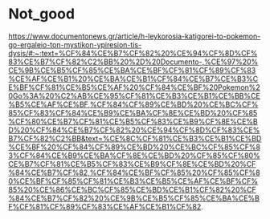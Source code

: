 # Not_good
https://www.documentonews.gr/article/h-leykorosia-katigorei-to-pokemon-go-ergaleio-ton-mystikon-ypiresion-tis-dysis/#:~:text=%CF%84%CE%B7%CF%82%20%CE%94%CF%8D%CF%83%CE%B7%CF%82%C2%BB%20%2D%20Documento-,%CE%97%20%CE%9B%CE%B5%CF%85%CE%BA%CE%BF%CF%81%CF%89%CF%83%CE%AF%CE%B1%20%CE%BA%CE%B1%CF%84%CE%B7%CE%B3%CE%BF%CF%81%CE%B5%CE%AF%20%CF%84%CE%BF%20Pokemon%20Go%3A%20%C2%AB%CE%95%CF%81%CE%B3%CE%B1%CE%BB%CE%B5%CE%AF%CE%BF,%CF%84%CF%89%CE%BD%20%CE%BC%CF%85%CF%83%CF%84%CE%B9%CE%BA%CF%8E%CE%BD%20%CF%85%CF%80%CE%B7%CF%81%CE%B5%CF%83%CE%B9%CF%8E%CE%BD%20%CF%84%CE%B7%CF%82%20%CE%94%CF%8D%CF%83%CE%B7%CF%82%C2%BB&text=%CE%8C%CF%81%CE%B3%CE%B1%CE%BD%CE%BF%20%CF%84%CF%89%CE%BD%20%CE%BC%CF%85%CF%83%CF%84%CE%B9%CE%BA%CF%8E%CE%BD%20%CF%85%CF%80%CE%B7%CF%81%CE%B5%CF%83%CE%B9%CF%8E%CE%BD%20%CF%84%CE%B7%CF%82,%CF%84%CE%BF%CF%85%20%CF%85%CF%80%CE%BF%CF%85%CF%81%CE%B3%CE%B5%CE%AF%CE%BF%CF%85%20%CE%86%CE%BC%CF%85%CE%BD%CE%B1%CF%82%20%CF%84%CE%B7%CF%82%20%CE%9B%CE%B5%CF%85%CE%BA%CE%BF%CF%81%CF%89%CF%83%CE%AF%CE%B1%CF%82.
